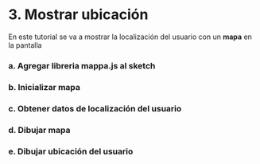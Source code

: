 # 3. Mostrar ubicación

En este tutorial se va a mostrar la localización del usuario con un **mapa** en la pantalla

### a. Agregar libreria mappa.js al sketch

### b. Inicializar mapa

### c. Obtener datos de localización del usuario

### d. Dibujar mapa

### e. Dibujar ubicación del usuario

